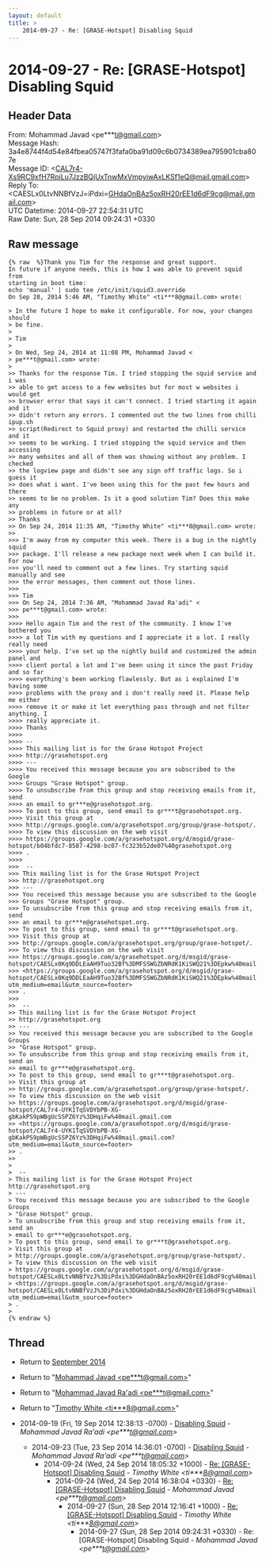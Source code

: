```yaml
---
layout: default
title: >
    2014-09-27 - Re: [GRASE-Hotspot] Disabling Squid
---
```


# 2014-09-27 - Re: [GRASE-Hotspot] Disabling Squid

## Header Data

From: Mohammad Javad \<pe***t@gmail.com\><br>
Message Hash: 3a4e8744f4d54e84fbea05747f3fafa0ba91d09c6b0734389ea795901cba807e<br>
Message ID: \<CAL7r4-Xs9RC9xfH7RpiLu7JzzBQjUxTnwMxVmpyiwAxLKSf1eQ@mail.gmail.com\><br>
Reply To: \<CAESLx0LtvNNBfVzJ=iPdxi=GHdaOnBAz5oxRH20rEE1d6dF9cg@mail.gmail.com\><br>
UTC Datetime: 2014-09-27 22:54:31 UTC<br>
Raw Date: Sun, 28 Sep 2014 09:24:31 +0330<br>

## Raw message

```
{% raw  %}Thank you Tim for the response and great support.
In future if anyone needs, this is how I was able to prevent squid from
starting in boot time:
echo 'manual' | sudo tee /etc/init/squid3.override
On Sep 28, 2014 5:46 AM, "Timothy White" <ti***8@gmail.com> wrote:

> In the future I hope to make it configurable. For now, your changes should
> be fine.
>
> Tim
>
> On Wed, Sep 24, 2014 at 11:08 PM, Mohammad Javad <
> pe***t@gmail.com> wrote:
>
>> Thanks for the response Tim. I tried stopping the squid service and i was
>> able to get access to a few websites but for most w websites i would get
>> browser error that says it can't connect. I tried starting it again and it
>> didn't return any errors. I commented out the two lines from chilli ipup.sh
>> script(Redirect to Squid proxy) and restarted the chilli service and it
>> seems to be working. I tried stopping the squid service and then accessing
>> many websites and all of them was showing without any problem. I checked
>> the logview page and didn't see any sign off traffic logs. So i guess it
>> does what i want. I've been using this for the past few hours and there
>> seems to be no problem. Is it a good solution Tim? Does this make any
>> problems in future or at all?
>> Thanks
>> On Sep 24, 2014 11:35 AM, "Timothy White" <ti***8@gmail.com> wrote:
>>
>>> I'm away from my computer this week. There is a bug in the nightly squid
>>> package. I'll release a new package next week when I can build it. For now
>>> you'll need to comment out a few lines. Try starting squid manually and see
>>> the error messages, then comment out those lines.
>>>
>>> Tim
>>> On Sep 24, 2014 7:36 AM, "Mohammad Javad Ra'adi" <
>>> pe***t@gmail.com> wrote:
>>>
>>>> Hello again Tim and the rest of the community. I know I've bothered you
>>>> a lot Tim with my questions and I appreciate it a lot. I really really need
>>>> your help. I've set up the nightly build and customized the admin panel and
>>>> client portal a lot and I've been using it since the past Friday and so far
>>>> everything's been working flawlessly. But as i explained I'm having some
>>>> problems with the proxy and i don't really need it. Please help me either
>>>> remove it or make it let everything pass through and not filter anything. I
>>>> really appreciate it.
>>>> Thanks
>>>>
>>>> --
>>>> This mailing list is for the Grase Hotspot Project
>>>> http://grasehotspot.org
>>>> ---
>>>> You received this message because you are subscribed to the Google
>>>> Groups "Grase Hotspot" group.
>>>> To unsubscribe from this group and stop receiving emails from it, send
>>>> an email to gr***e@grasehotspot.org.
>>>> To post to this group, send email to gr***t@grasehotspot.org.
>>>> Visit this group at
>>>> http://groups.google.com/a/grasehotspot.org/group/grase-hotspot/.
>>>> To view this discussion on the web visit
>>>> https://groups.google.com/a/grasehotspot.org/d/msgid/grase-hotspot/b04bfdc7-8587-4298-bc07-fc323b52de07%40grasehotspot.org
>>>> .
>>>>
>>>  --
>>> This mailing list is for the Grase Hotspot Project
>>> http://grasehotspot.org
>>> ---
>>> You received this message because you are subscribed to the Google
>>> Groups "Grase Hotspot" group.
>>> To unsubscribe from this group and stop receiving emails from it, send
>>> an email to gr***e@grasehotspot.org.
>>> To post to this group, send email to gr***t@grasehotspot.org.
>>> Visit this group at
>>> http://groups.google.com/a/grasehotspot.org/group/grase-hotspot/.
>>> To view this discussion on the web visit
>>> https://groups.google.com/a/grasehotspot.org/d/msgid/grase-hotspot/CAESLx0Kq9DDLEaAH9Tuo32Bf%3DMFSSWGZbNRdK1KiSWQ21%3DEpkw%40mail.gmail.com
>>> <https://groups.google.com/a/grasehotspot.org/d/msgid/grase-hotspot/CAESLx0Kq9DDLEaAH9Tuo32Bf%3DMFSSWGZbNRdK1KiSWQ21%3DEpkw%40mail.gmail.com?utm_medium=email&utm_source=footer>
>>> .
>>>
>>  --
>> This mailing list is for the Grase Hotspot Project
>> http://grasehotspot.org
>> ---
>> You received this message because you are subscribed to the Google Groups
>> "Grase Hotspot" group.
>> To unsubscribe from this group and stop receiving emails from it, send an
>> email to gr***e@grasehotspot.org.
>> To post to this group, send email to gr***t@grasehotspot.org.
>> Visit this group at
>> http://groups.google.com/a/grasehotspot.org/group/grase-hotspot/.
>> To view this discussion on the web visit
>> https://groups.google.com/a/grasehotspot.org/d/msgid/grase-hotspot/CAL7r4-UYK1TqSVDYbPB-XG-gbKakPS9pWBgUcSSPZ6Yz%3DHqiFw%40mail.gmail.com
>> <https://groups.google.com/a/grasehotspot.org/d/msgid/grase-hotspot/CAL7r4-UYK1TqSVDYbPB-XG-gbKakPS9pWBgUcSSPZ6Yz%3DHqiFw%40mail.gmail.com?utm_medium=email&utm_source=footer>
>> .
>>
>
>  --
> This mailing list is for the Grase Hotspot Project http://grasehotspot.org
> ---
> You received this message because you are subscribed to the Google Groups
> "Grase Hotspot" group.
> To unsubscribe from this group and stop receiving emails from it, send an
> email to gr***e@grasehotspot.org.
> To post to this group, send email to gr***t@grasehotspot.org.
> Visit this group at
> http://groups.google.com/a/grasehotspot.org/group/grase-hotspot/.
> To view this discussion on the web visit
> https://groups.google.com/a/grasehotspot.org/d/msgid/grase-hotspot/CAESLx0LtvNNBfVzJ%3DiPdxi%3DGHdaOnBAz5oxRH20rEE1d6dF9cg%40mail.gmail.com
> <https://groups.google.com/a/grasehotspot.org/d/msgid/grase-hotspot/CAESLx0LtvNNBfVzJ%3DiPdxi%3DGHdaOnBAz5oxRH20rEE1d6dF9cg%40mail.gmail.com?utm_medium=email&utm_source=footer>
> .
>
{% endraw %}
```

## Thread

+ Return to [September 2014](/archive/2014/09)

+ Return to "[Mohammad Javad <pe***t<span>@</span>gmail.com>](/authors/pe___t_at_gmail_com)"
+ Return to "[Mohammad Javad Ra'adi <pe***t<span>@</span>gmail.com>](/authors/pe___t_at_gmail_com)"
+ Return to "[Timothy White <ti***8<span>@</span>gmail.com>](/authors/ti___8_at_gmail_com)"

+ 2014-09-19 (Fri, 19 Sep 2014 12:38:13 -0700) - [Disabling Squid](/archive/2014/09/f4a2452eee0965587deadcfacf4a7cdc6f2b48fdbf47062116583850b88cbb32) - _Mohammad Javad Ra'adi \<pe***t@gmail.com\>_
  + 2014-09-23 (Tue, 23 Sep 2014 14:36:01 -0700) - [Disabling Squid](/archive/2014/09/7724ffa086967209345dfa943564f475fe1e6421e3f18a7070eaaf5eeb2898a2) - _Mohammad Javad Ra'adi \<pe***t@gmail.com\>_
    + 2014-09-24 (Wed, 24 Sep 2014 18:05:32 +1000) - [Re: [GRASE-Hotspot] Disabling Squid](/archive/2014/09/9d6e20dfb94d7211cd18d1efb4584ceecaea05fe420cf14cfdf744be59340b91) - _Timothy White \<ti***8@gmail.com\>_
      + 2014-09-24 (Wed, 24 Sep 2014 16:38:04 +0330) - [Re: [GRASE-Hotspot] Disabling Squid](/archive/2014/09/7786b80cbcfdd2f513381a046af4144d19c89588964eb958862534a68ab62c33) - _Mohammad Javad \<pe***t@gmail.com\>_
        + 2014-09-27 (Sun, 28 Sep 2014 12:16:41 +1000) - [Re: [GRASE-Hotspot] Disabling Squid](/archive/2014/09/e5dc6c6bfbc737ec306311cc7a4b9d4ef4335ebab810bcd7b02a93234c15e4f2) - _Timothy White \<ti***8@gmail.com\>_
          + 2014-09-27 (Sun, 28 Sep 2014 09:24:31 +0330) - Re: [GRASE-Hotspot] Disabling Squid - _Mohammad Javad \<pe***t@gmail.com\>_

